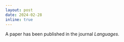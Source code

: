 ```yaml
---
layout: post
date: 2024-02-28
inline: true
---
```

A paper has been published in the journal <i>Languages</i>.